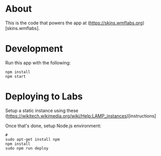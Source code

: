 # About

This is the code that powers the app at (https://skins.wmflabs.org)[skins.wmflabs].

# Development

Run this app with the following:
```
npm install
npm start
```

# Deploying to Labs

Setup a static instance using these (https://wikitech.wikimedia.org/wiki/Help:LAMP_instances)[instructions]

Once that's done, setup Node.js environment:

```
#
sudo apt-get install npm
npm install
sudo npm run deploy
```
